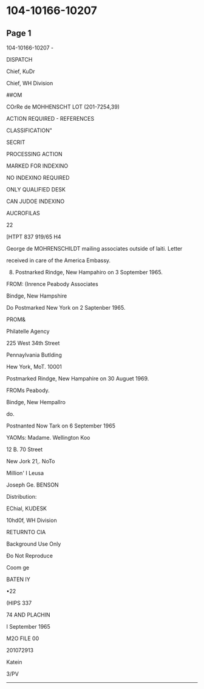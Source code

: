 # 104-10166-10207

## Page 1

104-10166-10207 -

DISPATCH

Chief, KuDr

Chief, WH Division

##OM

COrRe de MOHHENSCHT LOT (201-7254,39)

ACTION REQUIRED - REFERENCES

CLASSIFICATION"

SECRIT

PROCESSING ACTION

MARKED FOR INDEXINO

NO INDEXINO REQUIRED

ONLY QUALIFIED DESK

CAN JUDOE INDEXINO

AUCROFILAS

22

[HTPT 837 919/65 H4

George de MOHRENSCHILDT mailing associates outside of laiti. Letter

received in care of the America Embassy.

8. Postnarked Rindge, New Hampahiro on 3 Soptember 1965.

FROM: (Inrence Peabody Associates

Bindge, New Hampshire

Do Postmarked New York on 2 Saptenber 1965.

PROM&

Philatelle Agency

225 West 34th Street

Pennaylvania Butlding

Hew York, MoT. 10001

Postmarked Rindge, New Hampahire on 30 Auguet 1969.

FROMs Peabody.

Bindge, New Hempallro

do.

Postnanted Now Tark on 6 September 1965

YAOMs: Madame. Wellington Koo

12 B. 70 Street

New Jork 21,. NoTo

Million' I Leusa

Joseph Ge. BENSON

Distribution:

EChial, KUDESK

10hd0f, WH Division

RETURNTO CIA

Background Use Only

Đo Not Reproduce

Coom ge

BATEN IY

•22

(HIPS 337

74 AND PLACHIN

I September 1965

M2O FILE 00

201072913

Katein

3/PV

---

